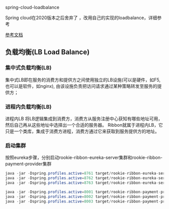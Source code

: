 spring-cloud-loadbalance

Spring cloud在2020版本之后舍弃了 ，改用自己的实现的loadbalance，详细参考

[参考文档](https://docs.spring.io/spring-cloud-commons/docs/3.1.1/reference/html/#switching-between-the-load-balancing-algorithms)

## 负载均衡(LB Load Balance)

### 集中式负载均衡(LB)

集中式LB即在服务的消费方和提供方之间使用独立的LB设施(可以是硬件，如F5, 也可以是软件，如nginx), 由该设施负责把访问请求通过某种策略转发至服务的提供方；

### 进程内负载均衡(LB)

 进程内LB 将LB逻辑集成到消费方，消费方从服务注册中心获知有哪些地址可用，然后自己再从这些地址中选择出一个合适的服务器。 Ribbon就属于进程内LB，它只是一个类库，集成于消费方进程，消费方通过它来获取到服务提供方的地址。  

### 启动集群

按照eureka步骤，分别启动rookie-ribbon-eureka-server集群和rookie-ribbon-payment-provider集群

```java
java -jar -Dspring.profiles.active=8761 target/rookie-ribbon-eureka-server-1.0.0.jar
java -jar -Dspring.profiles.active=8762 target/rookie-ribbon-eureka-server-1.0.0.jar
java -jar -Dspring.profiles.active=8763 target/rookie-ribbon-eureka-server-1.0.0.jar
```

```java
java -jar -Dspring.profiles.active=8001 target/rookie-ribbon-payment-provider-1.0.0.jar
java -jar -Dspring.profiles.active=8002 target/rookie-ribbon-payment-provider-1.0.0.jar
java -jar -Dspring.profiles.active=8003 target/rookie-ribbon-payment-provider-1.0.0.jar
```

